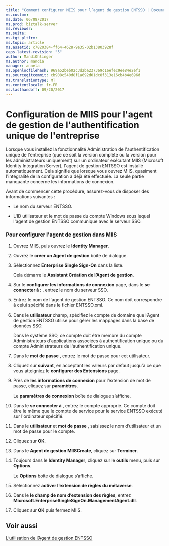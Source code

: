 ```yaml
---
title: "Comment configurer MIIS pour l’agent de gestion ENTSSO | Documents Microsoft"
ms.custom: 
ms.date: 06/08/2017
ms.prod: biztalk-server
ms.reviewer: 
ms.suite: 
ms.tgt_pltfrm: 
ms.topic: article
ms.assetid: c7820384-ff64-4628-9e35-02b13803928f
caps.latest.revision: "5"
author: MandiOhlinger
ms.author: mandia
manager: anneta
ms.openlocfilehash: 969a52beb02c3d2ba237369c16efec9ee84e2ef1
ms.sourcegitcommit: cb908c540d8f1a692d01dc8f313e16cb4b4e696d
ms.translationtype: MT
ms.contentlocale: fr-FR
ms.lasthandoff: 09/20/2017
---
```

# <a name="how-to-configure-miis-for-entsso-ma"></a>Configuration de MIIS pour l'agent de gestion de l'authentification unique de l'entreprise
Lorsque vous installez la fonctionnalité Administration de l'authentification unique de l'entreprise (que ce soit la version complète ou la version pour les administrateurs uniquement) sur un ordinateur exécutant MIIS (Microsoft Identity Integration Server), l'agent de gestion ENTSSO est installé automatiquement. Cela signifie que lorsque vous ouvrez MIIS, quasiment l'intégralité de la configuration a déjà été effectuée. La seule partie manquante concerne les informations de connexion.  
  
 Avant de commencer cette procédure, assurez-vous de disposer des informations suivantes :  
  
-   Le nom du serveur ENTSSO.  
  
-   L'ID utilisateur et le mot de passe du compte Windows sous lequel l'agent de gestion ENTSSO communique avec le serveur SSO.  
  
### <a name="to-configure-the-management-agent-within-miis"></a>Pour configurer l'agent de gestion dans MIIS  
  
1.  Ouvrez MIIS, puis ouvrez le **Identity Manager**.  
  
2.  Ouvrez le **créer un Agent de gestion** boîte de dialogue.  
  
3.  Sélectionnez **Enterprise Single Sign-On** dans la liste.  
  
     Cela démarre le **Assistant Création de l’Agent de gestion**.  
  
4.  Sur le **configurer les informations de connexion** page, dans le **se connecter à :** , entrez le nom du serveur SSO.  
  
5.  Entrez le nom de l'agent de gestion ENTSSO. Ce nom doit correspondre à celui spécifié dans le fichier ENTSSO.xml.  
  
6.  Dans le **utilisateur** champ, spécifiez le compte de domaine que l’Agent de gestion ENTSSO utilise pour gérer les mappages dans la base de données SSO.  
  
     Dans le système SSO, ce compte doit être membre du compte Administrateurs d'applications associées à authentification unique ou du compte Administrateurs de l'authentification unique.  
  
7.  Dans le **mot de passe** , entrez le mot de passe pour cet utilisateur.  
  
8.  Cliquez sur **suivant**, en acceptant les valeurs par défaut jusqu'à ce que vous atteigniez le **configurer des Extensions** page.  
  
9. Près de **les informations de connexion** pour l’extension de mot de passe, cliquez sur **paramètres**.  
  
     Le **paramètres de connexion** boîte de dialogue s’affiche.  
  
10. Dans le **se connecter à** , entrez le compte approprié. Ce compte doit être le même que le compte de service pour le service ENTSSO exécuté sur l'ordinateur spécifié.  
  
11. Dans le **utilisateur** et **mot de passe** , saisissez le nom d’utilisateur et un mot de passe pour le compte.  
  
12. Cliquez sur **OK**.  
  
13. Dans le **Agent de gestion MIISCreate**, cliquez sur **Terminer**.  
  
14. Toujours dans le **Identity Manager**, cliquez sur le **outils** menu, puis sur **Options**.  
  
     Le **Options** boîte de dialogue s’affiche.  
  
15. Sélectionnez **activer l’extension de règles du métaverse**.  
  
16. Dans le **le champ de nom d’extension des règles**, entrez **Microsoft.EnterpriseSingleSignOn.ManagementAgent.dll**.  
  
17. Cliquez sur **OK** puis fermez MIIS.  
  
## <a name="see-also"></a>Voir aussi  
 [L’utilisation de l’Agent de gestion ENTSSO](../core/how-to-use-the-entsso-management-agent.md)